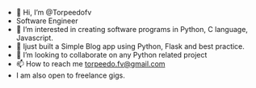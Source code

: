 - 👋 Hi, I’m @Torpeedofv
- Software Engineer
- 👀 I’m interested in creating software programs in Python, C language, Javascript.
- 🌱 Ijust built a Simple Blog app using Python, Flask and best practice.
- 💞️ I’m looking to collaborate on any Python related project
- 📫 How to reach me torpeedo.fv@gmail.com
- I am also open to freelance gigs.

<!---
Torpeedofv/Torpeedofv is a ✨ special ✨ repository because its `README.md` (this file) appears on your GitHub profile.
You can click the Preview link to take a look at your changes.
--->
